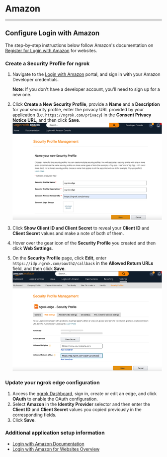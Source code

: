 # Amazon
-------------

## Configure Login with Amazon

The step-by-step instructions below follow Amazon's documentation on [Register for Login with Amazon](https://developer.amazon.com/docs/login-with-amazon/register-web.html) for websites.

### Create a Security Profile for ngrok

1.  Navigate to the [Login with Amazon](https://developer.amazon.com/loginwithamazon/console/site/lwa/overview.html) portal, and sign in with your Amazon Developer credentials.

    **Note**: If you don't have a developer account, you'll need to sign up for a new one.

2.  Click **Create a New Security Profile**, provide a **Name** and a **Description** for your security profile, enter the privacy URL provided by your application (i.e. `https://ngrok.com/privacy`) in the **Consent Privacy Notice URL**, and then click **Save**.
[![](/img/howto/oauth/1-amazon-register.png)](/img/howto/oauth/1-amazon-register.png)

3. Click **Show Client ID and Client Secret** to reveal your **Client ID** and **Client Secret** values and make a note of both of them.

4. Hover over the gear icon of the **Security Profile** you created and then click **Web Settings**.

5. On the **Security Profile** page, click **Edit**, enter `https://idp.ngrok.com/oauth2/callback` in the **Allowed Return URLs** field, and then click **Save**.
[![](/img/howto/oauth/2-amazon-register.png)](/img/howto/oauth/2-amazon-register.png)


### Update your ngrok edge configuration

1.  Access the [ngrok Dashboard](https://dashboard.ngrok.com/), sign in, create or edit an edge, and click **OAuth** to enable the OAuth configuration.
2.  Select **Amazon** in the **Identity Provider** selector and then enter the **Client ID** and **Client Secret** values you copied previously in the corresponding fields.
3. Click **Save**.

### Additional application setup information

*   [Login with Amazon Documentation](https://developer.amazon.com/docs/login-with-amazon/documentation-overview.html)
*   [Login with Amazon for Websites Overview](https://developer.amazon.com/docs/login-with-amazon/web-docs.html) 